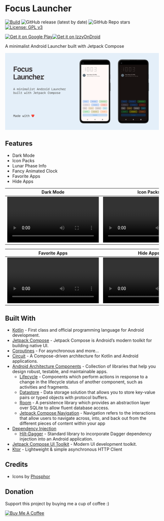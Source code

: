# Focus Launcher

[![Build](https://img.shields.io/github/actions/workflow/status/mslalith/focus_launcher/build.yml)](https://github.com/mslalith/focus_launcher/actions/workflows/build.yml)
![GitHub release (latest by date)](https://img.shields.io/github/v/release/mslalith/focus_launcher?label=Release)
![GitHub Repo stars](https://img.shields.io/github/stars/mslalith/focus_launcher?label=Stars)
[![License: GPL v3](https://img.shields.io/badge/License-GPLv3-blue.svg)](/LICENSE)

<div style="display:flex">
  <a href="https://play.google.com/store/apps/details?id=dev.mslalith.focuslauncher">
      <img height="80" alt="Get it on Google Play" src="https://play.google.com/intl/en_us/badges/images/generic/en_badge_web_generic.png" />
  </a>

  <a href="https://apt.izzysoft.de/fdroid/index/apk/dev.mslalith.focuslauncher/">
      <img height="80" alt="Get it on IzzyOnDroid" src="https://gitlab.com/IzzyOnDroid/repo/-/raw/master/assets/IzzyOnDroid.png" />
  </a>
</div>

A minimalist Android Launcher built with Jetpack Compose

![GitHub Preview](/images/what_is.png)

## Features
- Dark Mode
- Icon Packs
- Lunar Phase Info
- Fancy Animated Clock
- Favorite Apps
- Hide Apps

| Dark Mode                                                                                                     | Icon Packs                                                                                                    | Animated Clock                                                                                                |
|---------------------------------------------------------------------------------------------------------------|---------------------------------------------------------------------------------------------------------------|---------------------------------------------------------------------------------------------------------------|
| <video src="https://github.com/mslalith/focus_launcher/assets/15076234/23ce35fe-bd62-44e1-b501-fc11a9183a4f"> | <video src="https://github.com/mslalith/focus_launcher/assets/15076234/722466c6-e099-4900-b51d-add2f76c0e79"> | <video src="https://github.com/mslalith/focus_launcher/assets/15076234/b3a75104-c192-4718-9742-ef623f5b0e5f"> |

| Favorite Apps                                                                                                 | Hide Apps                                                                                                     | Lunar Phase                                                                                                   |
|---------------------------------------------------------------------------------------------------------------|---------------------------------------------------------------------------------------------------------------|---------------------------------------------------------------------------------------------------------------|
| <video src="https://github.com/mslalith/focus_launcher/assets/15076234/cbb261da-1f12-4899-a6ef-fa9e6c631962"> | <video src="https://github.com/mslalith/focus_launcher/assets/15076234/af5c753b-c71f-4e0c-83c8-daf4424be21b"> | <video src="https://github.com/mslalith/focus_launcher/assets/15076234/7a698c2d-3b1f-4de3-a895-fc599bbd6fd6"> |


## Built With
- [Kotlin](https://kotlinlang.org/) - First class and official programming language for Android development.
- [Jetpack Compose](https://developer.android.com/jetpack/compose) - Jetpack Compose is Android’s modern toolkit for building native UI.
- [Coroutines](https://kotlinlang.org/docs/reference/coroutines-overview.html) - For asynchronous and more...
- [Circuit](https://github.com/slackhq/circuit) - A Compose-driven architecture for Kotlin and Android applications.
- [Android Architecture Components](https://developer.android.com/topic/libraries/architecture) - Collection of libraries that help you design robust, testable, and maintainable apps.
  - [Lifecycle](https://developer.android.com/topic/libraries/architecture/lifecycle) - Components which perform actions in response to a change in the lifecycle status of another component, such as activities and fragments.
  - [Datastore](https://developer.android.com/topic/libraries/architecture/datastore) - Data storage solution that allows you to store key-value pairs or typed objects with protocol buffers.
  - [Room](https://developer.android.com/training/data-storage/room) - A persistence library which provides an abstraction layer over SQLite to allow fluent database access.
  - [Jetpack Compose Navigation](https://developer.android.com/jetpack/compose/navigation) - Navigation refers to the interactions that allow users to navigate across, into, and back out from the different pieces of content within your app
- [Dependency Injection](https://developer.android.com/training/dependency-injection)
  - [Hilt-Dagger](https://dagger.dev/hilt/) - Standard library to incorporate Dagger dependency injection into an Android application.
- [Jetpack Compose UI Toolkit](https://developer.android.com/jetpack/compose) - Modern UI development toolkit.
- [Ktor](https://ktor.io/) - Lightweight & simple asynchronous HTTP Client


## Credits
- Icons by [Phosphor](https://phosphoricons.com/)


## Donation
Support this project by buying me a cup of coffee :) 

<a href="https://www.buymeacoffee.com/msLalith" target="_blank"><img src="https://www.buymeacoffee.com/assets/img/custom_images/orange_img.png" alt="Buy Me A Coffee" style="height: 41px !important;width: 174px !important;box-shadow: 0px 3px 2px 0px rgba(190, 190, 190, 0.5) !important;-webkit-box-shadow: 0px 3px 2px 0px rgba(190, 190, 190, 0.5) !important;" ></a>
